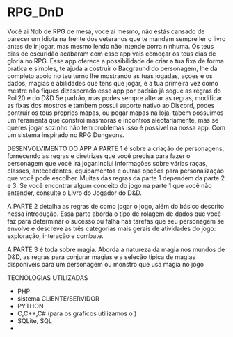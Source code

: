 # RPG_DnD
 Você ai Nob de RPG de mesa, voce ai mesmo, não estás cansado de parecer um idiota na frente dos veteranos
 que te mandam sempre ler o livro antes de ir jogar, mas mesmo lendo não intende porra ninhuma.
 Os teus dias de escuridão acabaram com esse app vais começar os teus dias de gloria no RPG.
 Esse app oferece a possibilidade  de criar a tua fixa de forma pratica e simples, te ajuda a costruir o Bacgraund do personagem, lhe da completo apoio no teu turno lhe mostrando as tuas jogadas, açoes e os dados, magias e abilidades que tens que jogar, é a tua primeira vez como mestre não fiques dizesperado esse app por padrão já segue as regras do Roll20 e do D&D 5e padrão, mas podes sempre alterar as regras, modificar as fixas dos mostros e tambem possui suporte nativo ao Discord, podes contruir os teus proprios mapas, ou pegar mapas na loja, tabem possuimos um feramenta que constroi masmoras e incontros aleotariamente, mas se queres jogar sozinho não tem problemas isso é possivel na nossa app. Com um sistema inspirado no RPG Dungeons.

 DESENVOLVIMENTO DO APP
 A PARTE 1 é sobre a criação de personagens, fornecendo as regras e diretrizes que você precisa para fazer o personagem que você irá jogar.Inclui informações sobre várias raças, classes, antecedentes, equipamentos e outras opções para personalização que você pode escolher. Muitas das regras da parte 1 dependem da parte 2 e 3. Se você encontrar algum conceito do jogo na parte 1 que você não entender, consulte o Livro do Jogador do D&D.

 A PARTE 2 detalha as regras de como jogar o jogo, além do básico descrito nessa introdução. Essa parte aborda o tipo de rolagem de dados que você faz para determinar o sucesso ou falha nas tarefas que seu personagem se envolve e descreve as três categorias mais gerais de atividades do jogo: exploração, interação e combate. 

A PARTE 3 é toda sobre magia. Aborda a natureza da magia nos mundos de D&D, as regras para conjurar magias e a seleção típica de magias disponíveis para um personagem ou monstro que usa magia no jogo

TECNOLOGIAS UTILIZADAS
- PHP
- sistema CLIENTE/SERVIDOR
- PYTHON
- C,C++,C# (para os graficos utilizamos o )
- SQLite, SQL
- 
